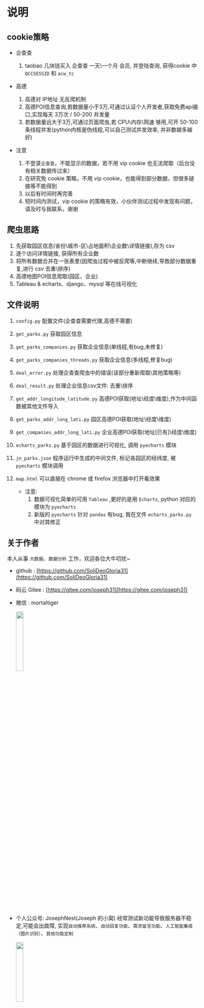 # 说明

## cookie策略

- 企查查

	1. taobao 几块钱买入 企查查 一天\一个月 会员, 并登陆查询, 获得cookie 中 `QCCSESSID` 和 `acw_tc`

- 高德

	1. 高德对 IP地址 无反爬机制
	2. 高德POI信息查询,若数据量小于3万,可通过认证个人开发者,获取免费api接口,实现每天 3万次 / 50-200 并发量
	3. 若数据量远大于3万,可通过页面爬虫,若 CPU\内存\网速 够用,可开 50-100 条线程并发(python内核是伪线程,可以自己测试并发效率, 并非数越多越好)

- 注意
  
  1. 不登录`企查查`，不能显示的数据，若不用 vip cookie 也无法爬取（后台没有相关数据传过来）
  2. 在研究免 cookie 策略，不用 vip cookie，也能得到部分数据，但很多链接等不能得到
  3. 以后有时间时再完善
  4. 短时间内测试，vip cookie 的策略有效，小伙伴测试过程中发现有问题，请及时与我联系，谢谢

## 爬虫思路

1. 先获取园区信息(省份\城市-区\占地面积\企业数\详情链接),存为 csv
2. 逐个访问详情链接, 获得所有企业数
3. 将所有数据合并在一张表里(因爬虫过程中被反爬等,中断继续,导致部分数据重复,进行 csv 去重\排序)
4. 高德地图POI信息爬取(园区、企业)
5. Tableau & echarts、django、mysql 等在线可视化

## 文件说明
1. `config.py`	配置文件(企查查需要代理,高德不需要)
2. `get_parks.py`	获取园区信息
3. `get_parks_companies.py`	获取企业信息(单线程,有bug,未修复)
4. `get_parks_companies_threads.py`	获取企业信息(多线程,修复bug)
5. `deal_error.py`	处理企查查爬虫中的错误(该部分重新爬取\其他策略等)
6. `deal_result.py` 处理企业信息csv文件: 去重\排序
7. `get_addr_longitude_latitude.py`	高德POI获取(地址\经度\维度),作为中间函数被其他文件导入
8. `get_parks_addr_long_lati.py` 园区高德POI获取(地址\经度\维度)
9. `get_companies_addr_long_lati.py` 企业高德POI获取(地址[已有]\经度\维度)
10. `echarts_parks.py`	基于园区的数据进行可视化, 调用 `pyecharts` 模块
11. `jn_parks.json`	程序运行中生成的中间文件, 标记各园区的经纬度, 被 `pyecharts` 模块调用
12. `map.html` 可以直接在 chrome 或 firefox 浏览器中打开看效果

	- 注意:
		1. 数据可视化简单的可用 `Tableau` ,更好的是用 `Echarts`, python 对应的模块为 `pyecharts`
		2. 新版的 `pyecharts`  针对 `pandas` 有bug, 我在文件 `echarts_parks.py` 中对其修正

## 关于作者

本人从事 `大数据`、`数据分析` 工作，欢迎各位大牛叨扰~

- github : [https://github.com/SoliDeoGloria31](https://github.com/SoliDeoGloria31)

- 码云 Gitee : [https://gitee.com/joseph31](https://gitee.com/joseph31)

- 微信 : mortaltiger

  <img src="https://gitee.com/joseph31/picture_bed/raw/master/mortaltiger.jpg" width="20%">

- 个人公众号: JosephNest(Joseph 的小窝)
  经常测试新功能导致服务器不稳定,可能会出故障, 实现`自动推荐系统`、`自动回复功能`、`需求留言功能`、`人工智能集成（图片识别）`、`其他功能定制`

  <img src="https://gitee.com/joseph31/picture_bed/raw/master/JosephNest.jpg" width="20%">
